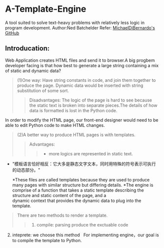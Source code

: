 # A-Template-Engine
A tool suited to solve text-heavy problems with relatively less logic in program development. 
  Author:Ned Batchelder
  Refer: [MichaelDiBernardo's GitHub](https://github.com/aosabook/500lines/tree/master/template-engine " ")
    

## Introducation:
  Web Application creates HTML files and send it to browser.A big progbem developer facing is that how best to generate a large string       containing a mix of static and dynamic data?

> (1)One way: Have string constants in code, and join them together to produce the page. Dynamic data would be inserted with string   
substitution of some sort.  
>> Disadvantages: The logic of the page is hard to see because the static text is broken into separate pieces.The details of how data is formatted is lost in the Python code.
       
   In order to modify the HTML page, our front-end designer would need to be able to edit Python code to make HTML changes.

> (2)A better way to produce HTML pages is with templates.  
>> Advantages: 
 >>>  - more logics are represented in static text.
- "模板语言恰好相反：它大多是静态文字文本，同时用特殊的符号表示可执行的动态部分。"
  
  *These files are called templates because they are used to produce many pages with similar structure but differing details.
  *The engine is comprise of a function that takes a static template describing the structure and static content of the page, and a   
     dynamic context that provides the dynamic data to plug into the template. 

> There are two methods to render a template.
>> 1. compile: parsing produce the exctuable code  
2. inteprete: we choose this method
   
For implementing engine，our goal is to compile the template to Python.


